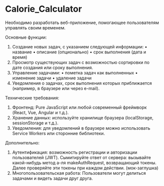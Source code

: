# Calorie_Calculator
Необходимо разработать веб-приложение, помогающее пользователям управлять своим временем.

Основные функции:
1.	Создание новых задач, с указанием следующей информации:
•	название 
•	описание (опционально)
•	срок выполнения (дата и время)
2.	Просмотр существующих задач с возможностью сортировки по дате создания или сроку выполнения.
3.	Управление задачами:
•	пометка задач как выполненных
•	изменение задачи
•	удаление задачи
4.	Уведомления о задачах, срок выполнения которых приближается (например, в браузере или через e-mail).

Технические требования:
1.	Фронтенд: Pure JavaScript или любой современный фреймворк (React, Vue, Angular и т.д.).
2.	Хранение данных: используйте хранилище браузера (localStorage, sessionStorage и т.д.).
3.	Уведомления: для уведомлений в браузере можно использовать Service Workers или сторонние библиотеки. 

Дополнительно:
1.	Аутентификация: возможность регистрации и авторизации пользователей (JWT). Сымитируйте ответ от сервера: вызывайте какой-нибудь метод а-ля makeAuthRequest, возвращающий токены. Далее проверяйте эти токены при каждом действии. (мок-заглушка)
2.	Многопользовательская работа: Пользователи могут делиться задачами и видеть задачи друг друга.
